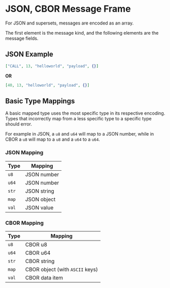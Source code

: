 # JSON, CBOR Message Frame

For JSON and supersets, messages are encoded as an array.

The first element is the message kind, and the following elements are the message fields.

## JSON Example

```json
["CALL", 13, "helloworld", "payload", {}]
```

**OR**

```json
[40, 13, "helloworld", "payload", {}]
```

## Basic Type Mappings

A basic mapped type uses the most specific type in its respective encoding.
Types that incorrectly map from a less specific type to a specific type should error.

For example in JSON, a `u8` and `u64` will map to a JSON number, while in CBOR
a `u8` will map to a `u8` and a `u64` to a `u64`.

### JSON Mapping

| Type   | Mapping      |
| ------ | ------------ |
| `u8`   | JSON number  |
| `u64`  | JSON number  |
| `str`  | JSON string  |
| `map`  | JSON object  |
| `val`  | JSON value   |

### CBOR Mapping

| Type   | Mapping                         |
| ------ | ------------------------------- |
| `u8`   | CBOR u8                         |
| `u64`  | CBOR u64                        |
| `str`  | CBOR string                     |
| `map`  | CBOR object (with `ASCII` keys) |
| `val`  | CBOR data item                  |
